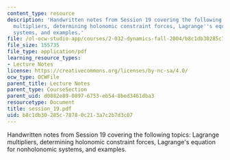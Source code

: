 ```yaml
---
content_type: resource
description: 'Handwritten notes from Session 19 covering the following topics: Lagrange
  multipliers, determining holonomic constraint forces, Lagrange''s equation for nonholonomic
  systems, and examples.'
file: /ol-ocw-studio-app/courses/2-032-dynamics-fall-2004/b8c1db30285c78780c213a7c2b7d3c07_session_19.pdf
file_size: 155735
file_type: application/pdf
learning_resource_types:
- Lecture Notes
license: https://creativecommons.org/licenses/by-nc-sa/4.0/
ocw_type: OCWFile
parent_title: Lecture Notes
parent_type: CourseSection
parent_uid: d0882e89-0897-6753-eb54-8bed3461dba3
resourcetype: Document
title: session_19.pdf
uid: b8c1db30-285c-7878-0c21-3a7c2b7d3c07
---
```

Handwritten notes from Session 19 covering the following topics: Lagrange multipliers, determining holonomic constraint forces, Lagrange's equation for nonholonomic systems, and examples.